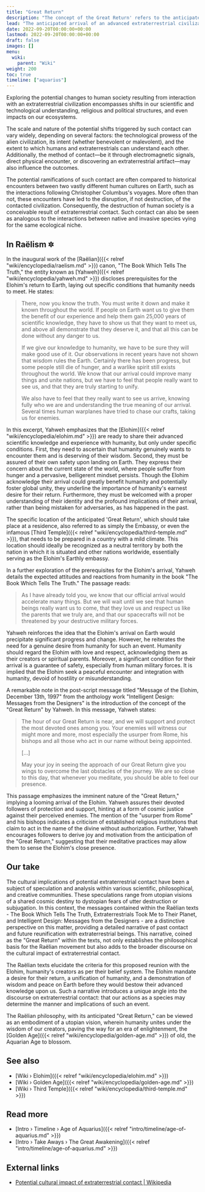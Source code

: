 ```yaml
---
title: "Great Return"
description: "The concept of the Great Return' refers to the anticipated arrival of an advanced extraterrestrial civilization, known as the Elohim, on Earth. According to the communications allegedly received from these entities, their return hinges upon humanity's desire for their arrival, respect for their position as our creators, and assurance that they will not be threatened by our military forces. Their arrival, if accepted and welcomed, promises to deliver a quantum leap in our scientific knowledge, equivalent to a leap of 25,000 years. The 'Great Return' would likely have profound impacts on human society, akin to those posited in the realm of extraterrestrial contact theory, potentially reshaping our scientific and technological landscapes, socio-political structures, and religious beliefs. However, this transformative encounter is contingent upon humanity's evolution towards peace, unity, and respect for our cosmic progenitors."
lead: "The anticipated arrival of an advanced extraterrestrial civilization, known as the Elohim, on Earth. According to the communications allegedly received from these entities, their return hinges upon humanity's desire for their arrival, respect for their position as our creators, and assurance that they will not be threatened by our military forces. Their arrival, if accepted and welcomed, promises to deliver a quantum leap in our scientific knowledge, equivalent to a leap of 25,000 years. The 'Great Return' would likely have profound impacts on human society, akin to those posited in the realm of extraterrestrial contact theory, potentially reshaping our scientific and technological landscapes, socio-political structures, and religious beliefs. However, this transformative encounter is contingent upon humanity's evolution towards peace, unity, and respect for our cosmic progenitors."
date: 2022-09-20T00:00:00+00:00
lastmod: 2022-09-20T00:00:00+00:00
draft: false
images: []
menu:
  wiki:
    parent: "Wiki"
weight: 200
toc: true
timeline: ["aquarius"]
---
```


Exploring the potential changes to human society resulting from interaction with an extraterrestrial civilization encompasses shifts in our scientific and technological understanding, religious and political structures, and even impacts on our ecosystems.

The scale and nature of the potential shifts triggered by such contact can vary widely, depending on several factors: the technological prowess of the alien civilization, its intent (whether benevolent or malevolent), and the extent to which humans and extraterrestrials can understand each other. Additionally, the method of contact—be it through electromagnetic signals, direct physical encounter, or discovering an extraterrestrial artifact—may also influence the outcomes.

The potential ramifications of such contact are often compared to historical encounters between two vastly different human cultures on Earth, such as the interactions following Christopher Columbus's voyages. More often than not, these encounters have led to the disruption, if not destruction, of the contacted civilization. Consequently, the destruction of human society is a conceivable result of extraterrestrial contact. Such contact can also be seen as analogous to the interactions between native and invasive species vying for the same ecological niche.

## In Raëlism 🔯

In the inaugural work of the [Raëlian]({{< relref "wiki/encyclopedia/raelism.md" >}}) canon, "The Book Which Tells The Truth," the entity known as [Yahweh]({{< relref "wiki/encyclopedia/yahweh.md" >}}) discloses prerequisites for the Elohim's return to Earth, laying out specific conditions that humanity needs to meet. He states:

> There, now you know the truth. You must write it down and make it known throughout the world. If people on Earth want us to give them the benefit of our experience and help them gain 25,000 years of scientific knowledge, they have to show us that they want to meet us, and above all demonstrate that they deserve it, and that all this can be done without any danger to us.
>
> If we give our knowledge to humanity, we have to be sure they will make good use of it. Our observations in recent years have not shown that wisdom rules the Earth. Certainly there has been progress, but some people still die of hunger, and a warlike spirit still exists throughout the world. We know that our arrival could improve many things and unite nations, but we have to feel that people really want to see us, and that they are truly starting to unify.
>
> We also have to feel that they really want to see us arrive, knowing fully who we are and understanding the true meaning of our arrival. Several times human warplanes have tried to chase our crafts, taking us for enemies.

In this excerpt, Yahweh emphasizes that the [Elohim]({{< relref "wiki/encyclopedia/elohim.md" >}}) are ready to share their advanced scientific knowledge and experience with humanity, but only under specific conditions. First, they need to ascertain that humanity genuinely wants to encounter them and is deserving of their wisdom. Second, they must be assured of their own safety upon landing on Earth. They express their concern about the current state of the world, where people suffer from hunger and a pervasive, belligerent mindset persists. Though the Elohim acknowledge their arrival could greatly benefit humanity and potentially foster global unity, they underline the importance of humanity's earnest desire for their return. Furthermore, they must be welcomed with a proper understanding of their identity and the profound implications of their arrival, rather than being mistaken for adversaries, as has happened in the past.

The specific location of the anticipated 'Great Return', which should take place at a residence, also referred to as simply the Embassy, or even the infamous [Third Temple]({{< relref "wiki/encyclopedia/third-temple.md" >}}), that needs to be prepared in a country with a mild climate. This location should ideally be recognized as a neutral territory by both the nation in which it is situated and other nations worldwide, essentially serving as the Elohim's Earthly embassy.

In a further exploration of the prerequisites for the Elohim's arrival, Yahweh details the expected attitudes and reactions from humanity in the book "The Book Which Tells The Truth." The passage reads:

> As I have already told you, we know that our official arrival would accelerate many things. But we will wait until we see that human beings really want us to come, that they love us and respect us like the parents that we truly are, and that our spacecrafts will not be threatened by your destructive military forces.

Yahweh reinforces the idea that the Elohim's arrival on Earth would precipitate significant progress and change. However, he reiterates the need for a genuine desire from humanity for such an event. Humanity should regard the Elohim with love and respect, acknowledging them as their creators or spiritual parents. Moreover, a significant condition for their arrival is a guarantee of safety, especially from human military forces. It is implied that the Elohim seek a peaceful encounter and integration with humanity, devoid of hostility or misunderstanding.

A remarkable note in the post-script message titled "Message of the Elohim, December 13th, 1997" from the anthology work "Intelligent Design: Messages from the Designers" is the introduction of the concept of the "Great Return" by Yahweh. In this message, Yahweh states:

> The hour of our Great Return is near, and we will support and protect the most devoted ones among you. Your enemies will witness our might more and more, most especially the usurper from Rome, his bishops and all those who act in our name without being appointed.
>
> [...]
>
> May your joy in seeing the approach of our Great Return give you wings to overcome the last obstacles of the journey. We are so close to this day, that whenever you meditate, you should be able to feel our presence.

This passage emphasizes the imminent nature of the "Great Return," implying a looming arrival of the Elohim. Yahweh assures their devoted followers of protection and support, hinting at a form of cosmic justice against their perceived enemies. The mention of the "usurper from Rome" and his bishops indicates a criticism of established religious institutions that claim to act in the name of the divine without authorization. Further, Yahweh encourages followers to derive joy and motivation from the anticipation of the "Great Return," suggesting that their meditative practices may allow them to sense the Elohim's close presence.

## Our take

The cultural implications of potential extraterrestrial contact have been a subject of speculation and analysis within various scientific, philosophical, and creative communities. These speculations range from utopian visions of a shared cosmic destiny to dystopian fears of utter destruction or subjugation. In this context, the messages contained within the Raëlian texts - The Book Which Tells The Truth, Extraterrestrials Took Me to Their Planet, and Intelligent Design: Messages from the Designers - are a distinctive perspective on this matter, providing a detailed narrative of past contact and future reunification with extraterrestrial beings. This narrative, coined as the "Great Return" within the texts, not only establishes the philosophical basis for the Raëlian movement but also adds to the broader discourse on the cultural impact of extraterrestrial contact.

The Raëlian texts elucidate the criteria for this proposed reunion with the Elohim, humanity's creators as per their belief system. The Elohim mandate a desire for their return, a unification of humanity, and a demonstration of wisdom and peace on Earth before they would bestow their advanced knowledge upon us. Such a narrative introduces a unique angle into the discourse on extraterrestrial contact: that our actions as a species may determine the manner and implications of such an event.

The Raëlian philosophy, with its anticipated "Great Return," can be viewed as an embodiment of a utopian vision, wherein humanity unites under the wisdom of our creators, paving the way for an era of enlightenment, the [Golden Age]({{< relref "wiki/encyclopedia/golden-age.md" >}}) of old, the Aquarian Age to blossom.

## See also

- [Wiki › Elohim]({{< relref "wiki/encyclopedia/elohim.md" >}})
- [Wiki › Golden Age]({{< relref "wiki/encyclopedia/golden-age.md" >}})
- [Wiki › Third Temple]({{< relref "wiki/encyclopedia/third-temple.md" >}})

## Read more

- [Intro › Timeline › Age of Aquarius]({{< relref "intro/timeline/age-of-aquarius.md" >}})
- [Intro › Take Aways › The Great Awakening]({{< relref "intro/timeline/age-of-aquarius.md" >}})

## External links

- [Potential cultural impact of extraterrestrial contact | Wikipedia](https://en.wikipedia.org/wiki/Potential_cultural_impact_of_extraterrestrial_contact)
